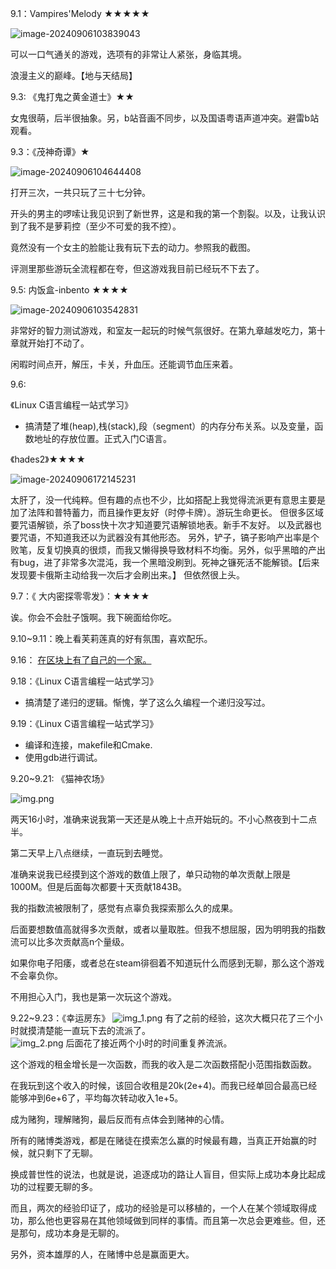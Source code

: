 9.1：Vampires'Melody ★★★★★

![image-20240906103839043](https://fastly.jsdelivr.net/gh/MrXnneHang/blog_img/BlogHosting/img/24/09/202409061038933.png)

可以一口气通关的游戏，选项有的非常让人紧张，身临其境。

浪漫主义的巅峰。【地与天结局】

9.3: 《鬼打鬼之黄金道士》★★

女鬼很萌，后半很抽象。另，b站音画不同步，以及国语粤语声道冲突。避雷b站观看。

9.3：《茂神奇谭》★

![image-20240906104644408](https://fastly.jsdelivr.net/gh/MrXnneHang/blog_img/BlogHosting/img/24/09/202409061046483.png)

打开三次，一共只玩了三十七分钟。

开头的男主的啰嗦让我见识到了新世界，这是和我的第一个割裂。以及，让我认识到了我不是萝莉控（至少不可爱的我不控）。

竟然没有一个女主的脸能让我有玩下去的动力。参照我的截图。

评测里那些游玩全流程都在夸，但这游戏我目前已经玩不下去了。

9.5: 内饭盒-inbento ★★★★

![image-20240906103542831](https://fastly.jsdelivr.net/gh/MrXnneHang/blog_img/BlogHosting/img/24/09/202409061035318.png)

非常好的智力测试游戏，和室友一起玩的时候气氛很好。在第九章越发吃力，第十章就开始打不动了。

闲暇时间点开，解压，卡关，升血压。还能调节血压来着。



9.6: 

《Linux C语言编程一站式学习》

* 搞清楚了堆(heap),栈(stack),段（segment）的内存分布关系。以及变量，函数地址的存放位置。正式入门C语言。

《hades2》★★★★

![image-20240906172145231](https://fastly.jsdelivr.net/gh/MrXnneHang/blog_img/BlogHosting/img/24/09/202409061723697.png)

太肝了，没一代纯粹。但有趣的点也不少，比如搭配上我觉得流派更有意思主要是加了法阵和普特蓄力，而且操作更友好（时停卡牌）。游玩生命更长。
但很多区域要咒语解锁，杀了boss快十次才知道要咒语解锁地表。新手不友好。
以及武器也要咒语，不知道我还以为武器没有其他形态。
另外，铲子，镐子影响产出率是个败笔，反复切换真的很烦，而我又懒得换导致材料不均衡。另外，似乎黑暗的产出有bug，进了非常多次混沌，我一个黑暗没刷到。死神之镰死活不能解锁。【后来发现要卡俄斯主动给我一次后才会刷出来。】
但依然很上头。

9.7：《 大内密探零零发》：★★★★

诶。你会不会肚子饿啊。我下碗面给你吃。

9.10~9.11：晚上看芙莉莲真的好有氛围，喜欢配乐。

9.16： [在区块上有了自己的一个家。](https://xnnehang-4519.xlog.app/)

9.18：《Linux C语言编程一站式学习》

* 搞清楚了递归的逻辑。惭愧，学了这么久编程一个递归没写过。

9.19：《Linux C语言编程一站式学习》

* 编译和连接，makefile和Cmake.
* 使用gdb进行调试。

9.20~9.21: 《猫神农场》

![img.png](https://fastly.jsdelivr.net/gh/MrXnneHang/blog_img/BlogHosting/img/24/09/202409232107059.png)

两天16小时，准确来说我第一天还是从晚上十点开始玩的。不小心熬夜到十二点半。<br>

第二天早上八点继续，一直玩到去睡觉。<br>

准确来说我已经摸到这个游戏的数值上限了，单只动物的单次贡献上限是1000M。但是后面每次都要十天贡献1843B。<br>

我的指数流被限制了，感觉有点辜负我探索那么久的成果。<br>

后面要想数值高就得多次贡献，或者以量取胜。但我不想屈服，因为明明我的指数流可以比多次贡献高n个量级。<br>

如果你电子阳痿，或者总在steam徘徊着不知道玩什么而感到无聊，那么这个游戏不会辜负你。<br>

不用担心入门，我也是第一次玩这个游戏。<br>

9.22~9.23：《幸运房东》
![img_1.png](https://fastly.jsdelivr.net/gh/MrXnneHang/blog_img/BlogHosting/img/24/09/202409232106697.png)
有了之前的经验，这次大概只花了三个小时就摸清楚能一直玩下去的流派了。<br>
![img_2.png](https://fastly.jsdelivr.net/gh/MrXnneHang/blog_img/BlogHosting/img/24/09/202409232106409.png)
后面花了接近两个小时的时间重复养流派。<br>

这个游戏的租金增长是一次函数，而我的收入是二次函数搭配小范围指数函数。<br>

在我玩到这个收入的时候，该回合收租是20k(2e+4)。而我已经单回合最高已经能够冲到6e+6了，平均每次转动收入1e+5。<br>

成为赌狗，理解赌狗，最后反而有点体会到赌神的心情。<br>

所有的赌博类游戏，都是在赌徒在摸索怎么赢的时候最有趣，当真正开始赢的时候，就只剩下了无聊。<br>

换成普世性的说法，也就是说，追逐成功的路让人盲目，但实际上成功本身比起成功的过程要无聊的多。<br>

而且，两次的经验印证了，成功的经验是可以移植的，一个人在某个领域取得成功，那么他也更容易在其他领域做到同样的事情。而且第一次总会更难些。但，还是那句，成功本身是无聊的。<br>

另外，资本雄厚的人，在赌博中总是赢面更大。<br>

